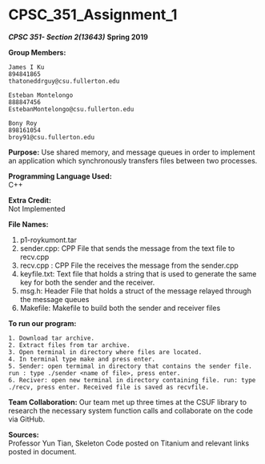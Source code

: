 # CPSC_351_Assignment_1

**_CPSC 351- Section 2(13643)_**
**Spring 2019**


**Group Members:**

	James I Ku
	894841865
	thatoneddrguy@csu.fullerton.edu
    
	Esteban Montelongo
	888847456
	EstebanMontelongo@csu.fullerton.edu
	
	Bony Roy
	898161054
	broy91@csu.fullerton.edu
      
**Purpose:**
	Use shared memory, and message queues in order to implement an application which synchronously transfers files between two processes.


**Programming Language Used:**	
	C++

**Extra Credit:**	
	Not Implemented
		 


**File Names:**	
   
   1. p1-roykumont.tar
   2. sender.cpp: CPP File that sends the message from the text file to recv.cpp
   3. recv.cpp : CPP File the receives the message from the sender.cpp
   4. keyfile.txt: Text file that holds a string that is used to generate the same key for both the sender and the receiver.
   5. msg.h: Header File that holds a struct of the message relayed through the message queues
   6. Makefile: Makefile to build both the sender and receiver files



**To run our program:**	
    
    1. Download tar archive.
    2. Extract files from tar archive.
    3. Open terminal in directory where files are located.
    4. In terminal type make and press enter.
    5. Sender: open termimal in directory that contains the sender file. run : type ./sender <name of file>, press enter.
    6. Reciver: open new terminal in directory containing file. run: type ./recv, press enter. Received file is saved as recvfile.

	
	
**Team Collaboration:**
	Our team met up three times at the CSUF library to research the necessary system function calls and collaborate on the code via GitHub.



**Sources:** 	
	Professor Yun Tian, Skeleton Code posted on Titanium and relevant links posted in document.
